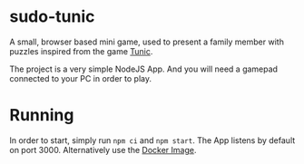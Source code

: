 # sudo-tunic
A small, browser based mini game, used to present a family member with puzzles inspired from the game [Tunic](https://tunicgame.com/).

The project is a very simple NodeJS App. And you will need a gamepad connected to your PC in order to play.

# Running
In order to start, simply run `npm ci` and `npm start`. The App listens by default on port 3000. Alternatively use the [Docker Image](https://hub.docker.com/r/ledmonds/sudo-tunic).
